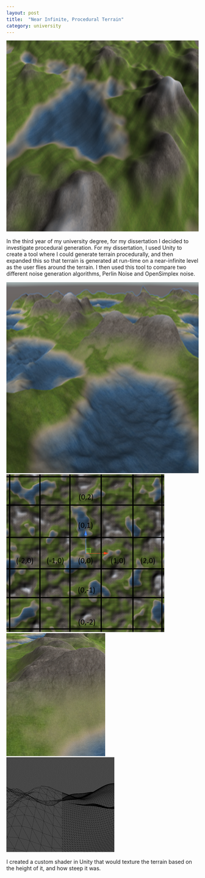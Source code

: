 ```yaml
---
layout: post
title:  "Near Infinite, Procedural Terrain"
category: university
---
```

<img src="/assets/images/procedural-terrain/terrain.png" alt="" width="100%" height="500px"/>

In the third year of my university degree, for my dissertation I decided to investigate procedural generation. For my dissertation, I used Unity to create a tool where I could generate terrain procedurally, and then expanded this so that terrain is generated at run-time on a near-infinite level as the user flies around the terrain. I then used this tool to compare two different noise generation algorithms, Perlin Noise and OpenSimplex noise.

<img src="/assets/images/procedural-terrain/terrain-top-down.png" alt="" width="100%" height="500px"/>
<img src="/assets/images/procedural-terrain/coordinate-system.png" alt="" class="cover"/>

<img src="/assets/images/procedural-terrain/shader-shading.png" alt="" class="cover"/>

<img src="/assets/images/procedural-terrain/level-of-detail.png" alt="" class="cover"/>

I created a custom shader in Unity that would texture the terrain based on the height of it, and how steep it was.

